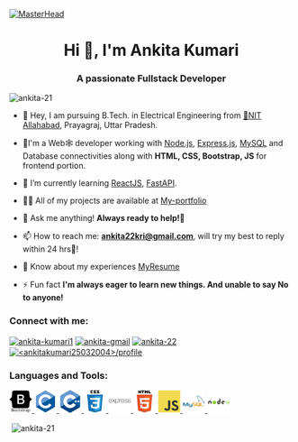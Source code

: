 [![MasterHead](https://1.bp.blogspot.com/-7A4WynwLsMw/XbBpCXG8fHI/AAAAAAAAMt4/uOa1bpLskYgrwGbllhSu2SDj_Mig8SXJQCLcBGAsYHQ/s1600/2000_600px.gif)](https://ankita-21.github.io/Ankita-portfolio.github.io)
<h1 align="center">Hi 👋, I'm Ankita Kumari</h1>
<h3 align="center">A passionate Fullstack Developer </h3>

<blockquote class="imgur-embed-pub" lang="en" data-id="ilzOXDw" data-context="false" ><a href="//imgur.com/ilzOXDw"></a></blockquote>
<p align="left"> <img src="https://komarev.com/ghpvc/?username=ankita-21&label=Profile%20views&color=0e75b6&style=flat" alt="ankita-21" /> </p>

- 🔭 Hey, I am pursuing B.Tech. in Electrical Engineering from [🚀NIT Allahabad](http://www.mnnit.ac.in/), Prayagraj, Uttar Pradesh.

- 👯I'm a Web🕸 developer working with [Node.js](https://nodejs.org/en/), [Express.js](https://expressjs.com/), [MySQL](https://www.mysql.com/) and Database connectivities along with **HTML, CSS, Bootstrap, JS** for frontend portion.

- 🌱 I’m currently learning [ReactJS](https://www.reactjs.org/), [FastAPI](https://fastapi.tiangolo.com/).

- 👨‍💻 All of my projects are available at [My-portfolio](https://ankita-21.github.io/Ankita-portfolio.github.io/)

- 💬 Ask me anything! **Always ready to help!🤩**

- 📫 How to reach me: **ankita22kri@gmail.com**, will try my best to reply within 24 hrs🏁!

- 📄 Know about my experiences [MyResume](https://drive.google.com/file/d/1FRVLdce5iLTMvacFP5T5knMUny7xMawi/view?usp=sharing)

- ⚡ Fun fact **I'm always eager to learn new things. And unable to say No to anyone!**

<h3 align="left">Connect with me:</h3>
<p align="left">
<a href="https://linkedin.com/in/ankita-kumari1" target="blank"><img align="center" src="https://raw.githubusercontent.com/rahuldkjain/github-profile-readme-generator/master/src/images/icons/Social/linked-in-alt.svg" alt="ankita-kumari1" height="30" width="40" /></a>
<a href="mailto:ankita22kri@gmail.com" target="blank"><img align="center" src="https://pic.onlinewebfonts.com/svg/img_435938.png" alt="ankita-gmail" height="30" width="40" /></a>
<a href="https://www.leetcode.com/ankita-22" target="blank"><img align="center" src="https://raw.githubusercontent.com/rahuldkjain/github-profile-readme-generator/master/src/images/icons/Social/leet-code.svg" alt="ankita-22" height="30" width="40" /></a>
<a href="https://auth.geeksforgeeks.org/user/<ankitakumari25032004>/profile" target="blank"><img align="center" src="https://raw.githubusercontent.com/rahuldkjain/github-profile-readme-generator/master/src/images/icons/Social/geeks-for-geeks.svg" alt="<ankitakumari25032004>/profile" height="30" width="40" /></a>
</p>

<h3 align="left">Languages and Tools:</h3>
<p align="left"> <a href="https://getbootstrap.com" target="_blank" rel="noreferrer"> <img src="https://raw.githubusercontent.com/devicons/devicon/master/icons/bootstrap/bootstrap-plain-wordmark.svg" alt="bootstrap" width="40" height="40"/> </a> <a href="https://www.cprogramming.com/" target="_blank" rel="noreferrer"> <img src="https://raw.githubusercontent.com/devicons/devicon/master/icons/c/c-original.svg" alt="c" width="40" height="40"/> </a> <a href="https://www.w3schools.com/cpp/" target="_blank" rel="noreferrer"> <img src="https://raw.githubusercontent.com/devicons/devicon/master/icons/cplusplus/cplusplus-original.svg" alt="cplusplus" width="40" height="40"/> </a> <a href="https://www.w3schools.com/css/" target="_blank" rel="noreferrer"> <img src="https://raw.githubusercontent.com/devicons/devicon/master/icons/css3/css3-original-wordmark.svg" alt="css3" width="40" height="40"/> </a> <a href="https://expressjs.com" target="_blank" rel="noreferrer"> <img src="https://raw.githubusercontent.com/devicons/devicon/master/icons/express/express-original-wordmark.svg" alt="express" width="40" height="40"/> </a> <a href="https://www.w3.org/html/" target="_blank" rel="noreferrer"> <img src="https://raw.githubusercontent.com/devicons/devicon/master/icons/html5/html5-original-wordmark.svg" alt="html5" width="40" height="40"/> </a> <a href="https://developer.mozilla.org/en-US/docs/Web/JavaScript" target="_blank" rel="noreferrer"> <img src="https://raw.githubusercontent.com/devicons/devicon/master/icons/javascript/javascript-original.svg" alt="javascript" width="40" height="40"/> </a> <a href="https://www.mysql.com/" target="_blank" rel="noreferrer"> <img src="https://raw.githubusercontent.com/devicons/devicon/master/icons/mysql/mysql-original-wordmark.svg" alt="mysql" width="40" height="40"/> </a> <a href="https://nodejs.org" target="_blank" rel="noreferrer"> <img src="https://raw.githubusercontent.com/devicons/devicon/master/icons/nodejs/nodejs-original-wordmark.svg" alt="nodejs" width="40" height="40"/> </a> </p>

<p>&nbsp;<img align="center" src="https://github-readme-stats.vercel.app/api?username=ankita-21&show_icons=true&locale=en" alt="ankita-21" /></p>

